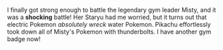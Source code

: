I finally got strong enough to battle the legendary gym leader Misty, and it was a **shocking** battle! Her Staryu had me worried, but it turns out that electric Pokemon *absolutely wreck* water Pokemon. Pikachu effortlessly took down all of Misty's Pokemon with thunderbolts. I have another gym badge now!
